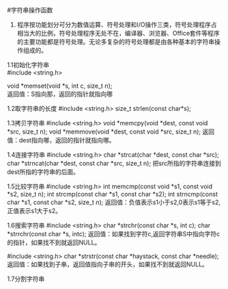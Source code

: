 #字符串操作函数   
1. 程序按功能划分可分为数值运算、符号处理和I/O操作三类，符号处理程序占相当大的比例，符号处理程序无处不在，编译器、浏览器、Office套件等程序的主要功能都是符号处理。无论多复杂的符号处理都是由各种基本的字符串操作组成的。   
   
1.1初始化字符串   
#include <string.h>   
    
void *memset(void *s, int c, size_t n);    
返回值：S指向那，返回的指针就指向哪    

1.2取字符串的长度
#include <string.h>
size_t strlen(const char*s);

1.3拷贝字符串
#include <string.h>
void *memcpy(void *dest, const void *src, size_t n);
void *memmove(void *dest, const void *src, size_t n);
返回值：dest指向哪，返回的指针就指向哪。

1.4连接字符串
#include <string.h>
char *strcat(char *dest, const char *src);
char *strncat(char *dest, const char *src, size_t n);
把src所指的字符串连接到dest所指的字符串的后面。

1.5比较字符串
#include <string.h>
int memcmp(const void *s1, const void *s2, size_t n);
int strcmp(const char *s1, const char *s2);
int strncmp(const char *s1, const char *s2, size_t n);
返回值：负值表示s1小于s2,0表示s1等于s2,正值表示s1大于s2。

1.6搜索字符串
#include <string.h>
char *strchr(const char *s, int c);
char *strrchr(const char *s, intc);
返回值：如果找到字符c,返回字符串S中指向字符c的指针，如果找不到就返回NULL。

#include <string.h>
char *strstr(const char *haystack, const char *needle);
返回值：如果找到子串，返回值指向子串的开头，如果找不到就返回NULL。

1.7分割字符串




